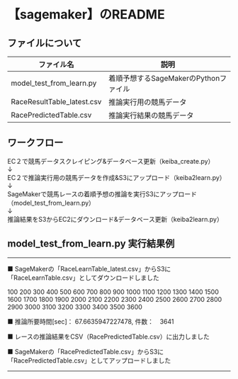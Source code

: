 # 【sagemaker】のREADME

## ファイルについて

| ファイル名 | 説明 |
| ---- | ---- |
| model_test_from_learn.py | 着順予想するSageMakerのPythonファイル |
| RaceResultTable_latest.csv | 推論実行用の競馬データ |
| RacePredictedTable.csv | 推論実行結果の競馬データ |


## ワークフロー

EC２で競馬データスクレイピング&データベース更新（keiba_create.py）  
          ↓  
EC２で推論実行用の競馬データを作成&S3にアップロード（keiba2learn.py）  
          ↓  
SageMakerで競馬レースの着順予想の推論を実行S3にアップロード（model_test_from_learn.py）  
          ↓  
推論結果をS3からEC2にダウンロード&データベース更新（keiba2learn.py）  


## model_test_from_learn.py 実行結果例

-----------------------------------------------------------------------------------------

■ SageMakerの「RaceLearnTable_latest.csv」からS3に「RaceLearnTable.csv」としてダウンロードしました

100 200 300 400 500 600 700 800 900 1000 1100 1200 1300 1400 1500 1600 1700 1800 1900 2000 2100 2200 2300 2400 2500 2600 2700 2800 2900 3000 3100 3200 3300 3400 3500 3600 

■ 推論所要時間[sec]： 67.6635947227478, 件数：　3641

■ レースの推論結果をCSV（RacePredictedTable.csv）に出力しました

■ SageMakerの「RacePredictedTable.csv」からS3に「RacePredictedTable.csv」としてアップロードしました

-----------------------------------------------------------------------------------------
